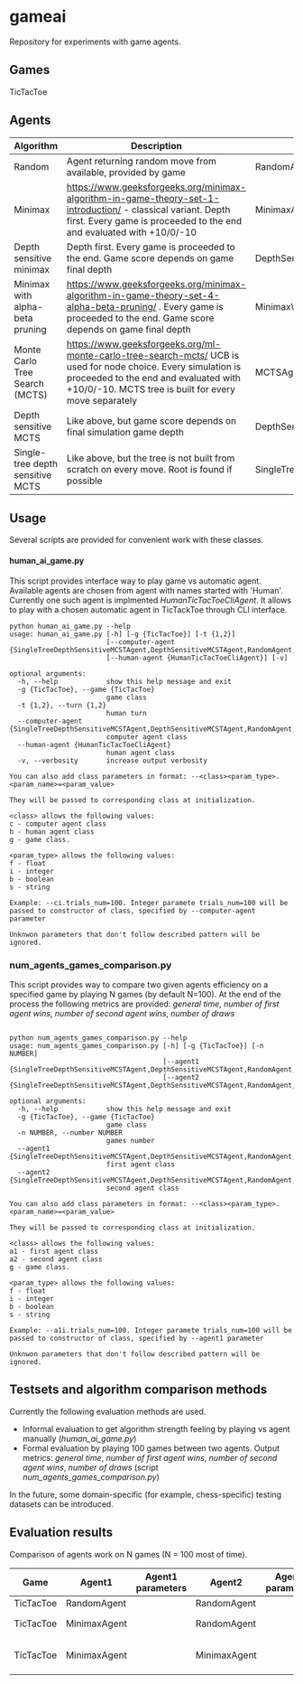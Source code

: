 # gameai

Repository for experiments with game agents.

## Games

TicTacToe

## Agents

| Algorithm | Description | Class |
| --------- | ----------- | ----- |
| Random | Agent returning random move from available, provided by game | RandomAgent |
| Minimax   | https://www.geeksforgeeks.org/minimax-algorithm-in-game-theory-set-1-introduction/ - classical variant. Depth first. Every game is proceeded to the end and evaluated with +10/0/-10 | MinimaxAgent |
| Depth sensitive minimax | Depth first. Every game is proceeded to the end. Game score depends on game final depth | DepthSensitiveMinimax |
| Minimax with alpha-beta pruning | https://www.geeksforgeeks.org/minimax-algorithm-in-game-theory-set-4-alpha-beta-pruning/ . Every game is proceeded to the end. Game score depends on game final depth | MinimaxWithAlphaBeta |
| Monte Carlo Tree Search (MCTS) | https://www.geeksforgeeks.org/ml-monte-carlo-tree-search-mcts/ UCB is used for node choice. Every simulation is proceeded to the end and evaluated with +10/0/-10. MCTS tree is built for every move separately | MCTSAgent |
| Depth sensitive MCTS | Like above, but game score depends on final simulation game depth | DepthSensitiveMCTS |
| Single-tree depth sensitive MCTS | Like above, but the tree is not built from scratch on every move. Root is found if possible | SingleTreeDepthSensitiveMCTSAgent |

## Usage

Several scripts are provided for convenient work with these classes.

#### human_ai_game.py

This script provides interface way to play game vs automatic agent. Available agents are chosen from agent with names started with 'Human'.
Currently one such agent is implmented *HumanTicTacToeCliAgent*. It allows to play with a chosen automatic agent in TicTackToe through CLI interface.

~~~
python human_ai_game.py --help
usage: human_ai_game.py [-h] [-g {TicTacToe}] [-t {1,2}]
                        [--computer-agent {SingleTreeDepthSensitiveMCSTAgent,DepthSensitiveMCSTAgent,RandomAgent,MinimaxWithAlphaBeta,DepthSensitiveMinimaxAgent,MCSTAgent,MinimaxAgent}]
                        [--human-agent {HumanTicTacToeCliAgent}] [-v]

optional arguments:
  -h, --help            show this help message and exit
  -g {TicTacToe}, --game {TicTacToe}
                        game class
  -t {1,2}, --turn {1,2}
                        human turn
  --computer-agent {SingleTreeDepthSensitiveMCSTAgent,DepthSensitiveMCSTAgent,RandomAgent,MinimaxWithAlphaBeta,DepthSensitiveMinimaxAgent,MCSTAgent,MinimaxAgent}
                        computer agent class
  --human-agent {HumanTicTacToeCliAgent}
                        human agent class
  -v, --verbosity       increase output verbosity

You can also add class parameters in format: --<class><param_type>.<param_name>=<param_value>

They will be passed to corresponding class at initialization.

<class> allows the following values:
c - computer agent class
h - human agent class
g - game class.

<param_type> allows the following values:
f - float
i - integer
b - boolean
s - string

Example: --ci.trials_num=100. Integer paramete trials_num=100 will be passed to constructor of class, specified by --computer-agent parameter

Unknwon parameters that don't follow described pattern will be ignored.

~~~  

### num_agents_games_comparison.py

This script provides way to compare two given agents efficiency on a specified game by playing N games (by default N=100).
At the end of the process the following metrics are provided: *general time*, *number of first agent wins*, *number of second agent wins*, 
*number of draws*

~~~

python num_agents_games_comparison.py --help
usage: num_agents_games_comparison.py [-h] [-g {TicTacToe}] [-n NUMBER]
                                      [--agent1 {SingleTreeDepthSensitiveMCSTAgent,DepthSensitiveMCSTAgent,RandomAgent,HumanTicTacToeCliAgent,MinimaxWithAlphaBeta,DepthSensitiveMinimaxAgent,MCSTAgent,MinimaxAgent}]
                                      [--agent2 {SingleTreeDepthSensitiveMCSTAgent,DepthSensitiveMCSTAgent,RandomAgent,HumanTicTacToeCliAgent,MinimaxWithAlphaBeta,DepthSensitiveMinimaxAgent,MCSTAgent,MinimaxAgent}]

optional arguments:
  -h, --help            show this help message and exit
  -g {TicTacToe}, --game {TicTacToe}
                        game class
  -n NUMBER, --number NUMBER
                        games number
  --agent1 {SingleTreeDepthSensitiveMCSTAgent,DepthSensitiveMCSTAgent,RandomAgent,HumanTicTacToeCliAgent,MinimaxWithAlphaBeta,DepthSensitiveMinimaxAgent,MCSTAgent,MinimaxAgent}
                        first agent class
  --agent2 {SingleTreeDepthSensitiveMCSTAgent,DepthSensitiveMCSTAgent,RandomAgent,HumanTicTacToeCliAgent,MinimaxWithAlphaBeta,DepthSensitiveMinimaxAgent,MCSTAgent,MinimaxAgent}
                        second agent class

You can also add class parameters in format: --<class><param_type>.<param_name>=<param_value>

They will be passed to corresponding class at initialization.

<class> allows the following values:
a1 - first agent class
a2 - second agent class
g - game class.

<param_type> allows the following values:
f - float
i - integer
b - boolean
s - string

Example: --a1i.trials_num=100. Integer paramete trials_num=100 will be passed to constructor of class, specified by --agent1 parameter

Unknwon parameters that don't follow described pattern will be ignored.

~~~ 

## Testsets and algorithm comparison methods

Currently the following evaluation methods are used.

* Informal evaluation to get algorithm strength feeling by playing vs agent manually (*human_ai_game.py*)
* Formal evaluation by playing 100 games between two agents. Output metrics: *general time*, *number of first agent wins*, *number of second agent wins*, *number of draws* (script *num_agents_games_comparison.py*)

In the future, some domain-specific (for example, chess-specific) testing datasets can be introduced.

## Evaluation results

Comparison of agents work on N games (N = 100 most of time).


| Game        | Agent1      |  Agent1 parameters | Agent2      | Agent2 parameters      | Games Number | Time (s)        | Agent1 Wins | Agent2 Wins | Draws | Comments |
| ----------- | ----------- | ------------------ | ----------- | ---------------------- | ------------ | --------------- | ----------- | ----------- | ----- | -------- |
| TicTacToe   | RandomAgent |                    | RandomAgent |                        | 100          | 1               | 62          | 24          | 14    |          |
| TicTacToe   | MinimaxAgent|                    | RandomAgent |                        | 100          | 2556 (42:36)    | 100         | 0           | 0     |          |
| TicTacToe   | MinimaxAgent|                    | MinimaxAgent|                        | 100          | 2755 (45:50)    | 0           | 0           | 100   | Strange that it's not twice Minmax/Random |
